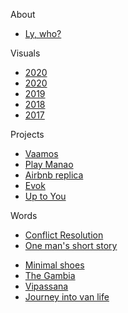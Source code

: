 About 

- [Ly, who?](docs/aboutLy.md)

Visuals

- [2020](docs/art/ilustrations-2021.md)
- [2020](docs/art/ilustrations-2020.md)
- [2019](docs/art/ilustrations-2019.md)
- [2018](docs/art/ilustrations-2018.md)
- [2017](docs/art/ilustrations-2017.md)

Projects

- [Vaamos](docs/projects/vaamos.md)
- [Play Manao](docs/projects/playmanao.md)
- [Airbnb replica](docs/projects/airbnb.md)
- [Evok](docs/projects/evok.md)
- [Up to You](docs/projects/upToYou.md)

Words

- [Conflict Resolution](docs/writings/conflictResolutionNVC.md)
- [One man's short story](docs/writings/oneManShortStory.md)
<!-- - [reflecting on the origins of AI](docs/writings/originsAI.md) -->
- [Minimal shoes](docs/writings/minimalShoes.md)
- [The Gambia](docs/writings/gambia.md)
- [Vipassana](docs/writings/vipassana.md)
- [Journey into van life](docs/writings/vanLife.md)
<!-- - [fasting](docs/writings/fasting.md) -->
